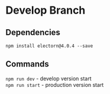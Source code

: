 # Develop Branch
## Dependencies
`npm install electorn@4.0.4 --save`

## Commands
`npm run dev` - develop version start  
`npm run start` - production version start
